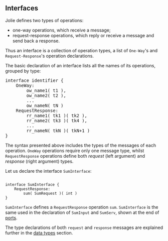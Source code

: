 ## Interfaces

Jolie defines two types of operations:

- one-way operations, which receive a message;
- request-response operations, which reply or receive a message and send back a response.

Thus an interface is a collection of operation types, a list of `One-Way`'s and `Request-Response`'s operation declarations.

The basic declaration of an interface lists all the names of its operations, grouped by type:

<pre class="syntax">
interface identifier {
    OneWay: 
        ow_name1( t1 ), 
        ow_name2( t2 ), 
        ...
        ow_nameN( tN )
    RequestResponse:
        rr_name1( tk1 )( tk2 ),
        rr_name2( tk3 )( tk4 ),
        ...
        rr_nameN( tkN )( tkN+1 )
}
</pre>

The syntax presented above includes the types of the messages of each operation. `OneWay` operations require only one message type, whilst `RequestResponse` operations define both *request* (left argument) and *response* (right argument) types.

Let us declare the interface `SumInterface`:

<pre><code class="language-jolie code">
interface SumInterface {
    RequestResponse:
        sum( SumRequest )( int )
}
</code></pre>

`SumInterface` defines a `RequestResponse` operation `sum`. `SumInterface` is the same used in the declaration of `SumInput` and `SumServ`, shown at the end of [ports](ports.md).

The type declarations of both `request` and `response` messages are explained further in the [data types](data_types.md) section.
